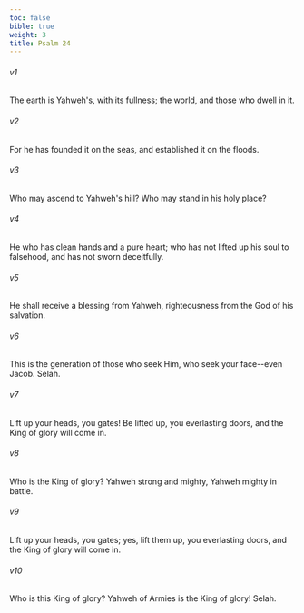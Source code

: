 ```yaml
---
toc: false
bible: true
weight: 3
title: Psalm 24
---
```




###### v1 
The earth is Yahweh's, with its fullness; the world, and those who dwell in it. 

###### v2 
For he has founded it on the seas, and established it on the floods. 

###### v3 
Who may ascend to Yahweh's hill? Who may stand in his holy place? 

###### v4 
He who has clean hands and a pure heart; who has not lifted up his soul to falsehood, and has not sworn deceitfully. 

###### v5 
He shall receive a blessing from Yahweh, righteousness from the God of his salvation. 

###### v6 
This is the generation of those who seek Him, who seek your face--even Jacob. Selah. 

###### v7 
Lift up your heads, you gates! Be lifted up, you everlasting doors, and the King of glory will come in. 

###### v8 
Who is the King of glory? Yahweh strong and mighty, Yahweh mighty in battle. 

###### v9 
Lift up your heads, you gates; yes, lift them up, you everlasting doors, and the King of glory will come in. 

###### v10 
Who is this King of glory? Yahweh of Armies is the King of glory! Selah.

